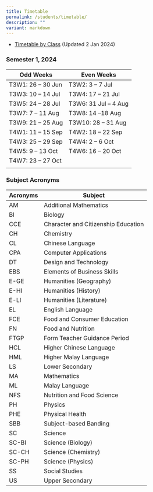 ```yaml
---
title: Timetable
permalink: /students/timetable/
description: ""
variant: markdown
---
```

* [Timetable by Class](/files/For%20Students/2023%20sem%202%20timetable_class%20(10%20july%202023).pdf)  (Updated 2 Jan 2024)

### Semester 1, 2024



| Odd Weeks  | Even Weeks | 
| -------- | -------- | 
| T3W1: 26 – 30 Jun    | T3W2: 3 – 7 Jul    | 
| T3W3: 10 – 14 Jul    | T3W4: 17 – 21 Jul     | 
| T3W5: 24 – 28 Jul | T3W6: 31 Jul – 4 Aug    | 
| T3W7: 7 – 11 Aug   |T3W8: 14 –18 Aug    | 
| T3W9: 21 – 25 Aug  | T3W10: 28 – 31 Aug    | 
| T4W1: 11 – 15 Sep   | T4W2: 18 – 22 Sep | 
| T4W3: 25 – 29 Sep   | T4W4: 2 – 6 Oct     | 
| T4W5: 9 – 13 Oct   | T4W6: 16 – 20 Oct    | 
| T4W7: 23 – 27 Oct   |   | 
|    |     | 


### Subject Acronyms 



| Acronyms | Subject | 
| -------- | -------- | 
| AM    | Additional Mathematics     | 
| BI    | Biology     | 
| CCE    | Character and Citizenship Education     | 
|  CH     | Chemistry      | 
|  CL | Chinese Language    | 
|  CPA   | Computer Applications      | 
|   DT  | Design and Technology      | 
| EBS     | Elements of Business Skills      | 
|  E-GE    | Humanities (Geography)     | 
|   E-HI   | Humanities (History)      | 
|  E-LI    | Humanities (Literature)    | 
|  EL    | English Language     | 
|  FCE   | Food and Consumer Education     | 
|   FN   | Food and Nutrition      | 
|  FTGP   | Form Teacher Guidance Period     | 
|   HCL   | Higher Chinese Language      | 
|  HML    | Higher Malay Language      | 
|  LS   | Lower Secondary     | 
|   MA   | Mathematics     | 
|  ML    | Malay Language      | 
|   NFS   | Nutrition and Food Science      | 
|  PH    | Physics     | 
|  PHE    | Physical Health     | 
|   SBB   | Subject-based Banding     | 
|   SC   | Science      | 
|  SC-BI    | Science (Biology)      | 
|  SC-CH    | Science (Chemistry)    | 
|   SC-PH   | Science (Physics)     | 
|   SS   | Social Studies      | 
|  US    | Upper Secondary     |